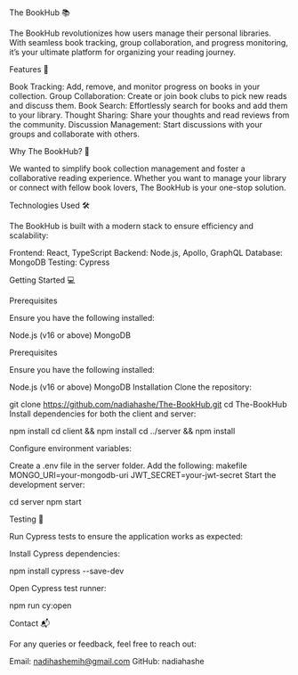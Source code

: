 The BookHub 📚

The BookHub revolutionizes how users manage their personal libraries. With seamless book tracking, group collaboration, and progress monitoring, it’s your ultimate platform for organizing your reading journey.

Features 🚀

Book Tracking: Add, remove, and monitor progress on books in your collection.
Group Collaboration: Create or join book clubs to pick new reads and discuss them.
Book Search: Effortlessly search for books and add them to your library.
Thought Sharing: Share your thoughts and read reviews from the community.
Discussion Management: Start discussions with your groups and collaborate with others.

Why The BookHub? 🌟

 We wanted to simplify book collection management and foster a collaborative reading experience. 
 Whether you want to manage your library or connect with fellow book lovers, The BookHub is your one-stop solution.

 Technologies Used 🛠️
 
The BookHub is built with a modern stack to ensure efficiency and scalability:

Frontend: React, TypeScript
Backend: Node.js, Apollo, GraphQL
Database: MongoDB
Testing: Cypress

Getting Started 💻

Prerequisites

Ensure you have the following installed:

Node.js (v16 or above)
MongoDB

Prerequisites

Ensure you have the following installed:

Node.js (v16 or above)
MongoDB
Installation
Clone the repository:

git clone https://github.com/nadiahashe/The-BookHub.git
cd The-BookHub
Install dependencies for both the client and server:

npm install
cd client && npm install
cd ../server && npm install

Configure environment variables:

Create a .env file in the server folder.
Add the following:
makefile
MONGO_URI=your-mongodb-uri
JWT_SECRET=your-jwt-secret
Start the development server:

cd server
npm start

Testing 🧪

Run Cypress tests to ensure the application works as expected:

Install Cypress dependencies:

npm install cypress --save-dev

Open Cypress test runner:

npm run cy:open 

Contact 📬

For any queries or feedback, feel free to reach out:

Email: nadihashemih@gmail.com
GitHub: nadiahashe
